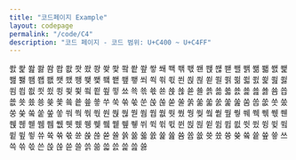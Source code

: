 ```yaml
---
title: "코드페이지 Example"
layout: codepage
permalink: "/code/C4"
description: "코드 페이지 - 코드 범위: U+C400 ~ U+C4FF"
---
```


<span class="character">쐀</span>
<span class="character">쐁</span>
<span class="character">쐂</span>
<span class="character">쐃</span>
<span class="character">쐄</span>
<span class="character">쐅</span>
<span class="character">쐆</span>
<span class="character">쐇</span>
<span class="character">쐈</span>
<span class="character">쐉</span>
<span class="character">쐊</span>
<span class="character">쐋</span>
<span class="character">쐌</span>
<span class="character">쐍</span>
<span class="character">쐎</span>
<span class="character">쐏</span>
<span class="character">쐐</span>
<span class="character">쐑</span>
<span class="character">쐒</span>
<span class="character">쐓</span>
<span class="character">쐔</span>
<span class="character">쐕</span>
<span class="character">쐖</span>
<span class="character">쐗</span>
<span class="character">쐘</span>
<span class="character">쐙</span>
<span class="character">쐚</span>
<span class="character">쐛</span>
<span class="character">쐜</span>
<span class="character">쐝</span>
<span class="character">쐞</span>
<span class="character">쐟</span>
<span class="character">쐠</span>
<span class="character">쐡</span>
<span class="character">쐢</span>
<span class="character">쐣</span>
<span class="character">쐤</span>
<span class="character">쐥</span>
<span class="character">쐦</span>
<span class="character">쐧</span>
<span class="character">쐨</span>
<span class="character">쐩</span>
<span class="character">쐪</span>
<span class="character">쐫</span>
<span class="character">쐬</span>
<span class="character">쐭</span>
<span class="character">쐮</span>
<span class="character">쐯</span>
<span class="character">쐰</span>
<span class="character">쐱</span>
<span class="character">쐲</span>
<span class="character">쐳</span>
<span class="character">쐴</span>
<span class="character">쐵</span>
<span class="character">쐶</span>
<span class="character">쐷</span>
<span class="character">쐸</span>
<span class="character">쐹</span>
<span class="character">쐺</span>
<span class="character">쐻</span>
<span class="character">쐼</span>
<span class="character">쐽</span>
<span class="character">쐾</span>
<span class="character">쐿</span>
<span class="character">쑀</span>
<span class="character">쑁</span>
<span class="character">쑂</span>
<span class="character">쑃</span>
<span class="character">쑄</span>
<span class="character">쑅</span>
<span class="character">쑆</span>
<span class="character">쑇</span>
<span class="character">쑈</span>
<span class="character">쑉</span>
<span class="character">쑊</span>
<span class="character">쑋</span>
<span class="character">쑌</span>
<span class="character">쑍</span>
<span class="character">쑎</span>
<span class="character">쑏</span>
<span class="character">쑐</span>
<span class="character">쑑</span>
<span class="character">쑒</span>
<span class="character">쑓</span>
<span class="character">쑔</span>
<span class="character">쑕</span>
<span class="character">쑖</span>
<span class="character">쑗</span>
<span class="character">쑘</span>
<span class="character">쑙</span>
<span class="character">쑚</span>
<span class="character">쑛</span>
<span class="character">쑜</span>
<span class="character">쑝</span>
<span class="character">쑞</span>
<span class="character">쑟</span>
<span class="character">쑠</span>
<span class="character">쑡</span>
<span class="character">쑢</span>
<span class="character">쑣</span>
<span class="character">쑤</span>
<span class="character">쑥</span>
<span class="character">쑦</span>
<span class="character">쑧</span>
<span class="character">쑨</span>
<span class="character">쑩</span>
<span class="character">쑪</span>
<span class="character">쑫</span>
<span class="character">쑬</span>
<span class="character">쑭</span>
<span class="character">쑮</span>
<span class="character">쑯</span>
<span class="character">쑰</span>
<span class="character">쑱</span>
<span class="character">쑲</span>
<span class="code tofu"></span>
<span class="character">쑴</span>
<span class="character">쑵</span>
<span class="character">쑶</span>
<span class="character">쑷</span>
<span class="character">쑸</span>
<span class="character">쑹</span>
<span class="character">쑺</span>
<span class="code tofu"></span>
<span class="character">쑼</span>
<span class="character">쑽</span>
<span class="character">쑾</span>
<span class="character">쑿</span>
<span class="character">쒀</span>
<span class="character">쒁</span>
<span class="character">쒂</span>
<span class="character">쒃</span>
<span class="character">쒄</span>
<span class="character">쒅</span>
<span class="character">쒆</span>
<span class="character">쒇</span>
<span class="code tofu"></span>
<span class="code tofu"></span>
<span class="code tofu"></span>
<span class="code tofu"></span>
<span class="code tofu"></span>
<span class="code tofu"></span>
<span class="code tofu"></span>
<span class="code tofu"></span>
<span class="character">쒐</span>
<span class="character">쒑</span>
<span class="character">쒒</span>
<span class="character">쒓</span>
<span class="character">쒔</span>
<span class="character">쒕</span>
<span class="character">쒖</span>
<span class="code tofu"></span>
<span class="character">쒘</span>
<span class="character">쒙</span>
<span class="character">쒚</span>
<span class="character">쒛</span>
<span class="character">쒜</span>
<span class="character">쒝</span>
<span class="character">쒞</span>
<span class="character">쒟</span>
<span class="character">쒠</span>
<span class="character">쒡</span>
<span class="character">쒢</span>
<span class="character">쒣</span>
<span class="code tofu"></span>
<span class="code tofu"></span>
<span class="code tofu"></span>
<span class="code tofu"></span>
<span class="code tofu"></span>
<span class="code tofu"></span>
<span class="code tofu"></span>
<span class="code tofu"></span>
<span class="character">쒬</span>
<span class="character">쒭</span>
<span class="character">쒮</span>
<span class="character">쒯</span>
<span class="character">쒰</span>
<span class="character">쒱</span>
<span class="character">쒲</span>
<span class="code tofu"></span>
<span class="character">쒴</span>
<span class="character">쒵</span>
<span class="character">쒶</span>
<span class="character">쒷</span>
<span class="character">쒸</span>
<span class="character">쒹</span>
<span class="character">쒺</span>
<span class="character">쒻</span>
<span class="character">쒼</span>
<span class="character">쒽</span>
<span class="character">쒾</span>
<span class="character">쒿</span>
<span class="code tofu"></span>
<span class="code tofu"></span>
<span class="code tofu"></span>
<span class="code tofu"></span>
<span class="code tofu"></span>
<span class="code tofu"></span>
<span class="code tofu"></span>
<span class="code tofu"></span>
<span class="character">쓈</span>
<span class="character">쓉</span>
<span class="character">쓊</span>
<span class="character">쓋</span>
<span class="character">쓌</span>
<span class="character">쓍</span>
<span class="character">쓎</span>
<span class="code tofu"></span>
<span class="character">쓐</span>
<span class="character">쓑</span>
<span class="character">쓒</span>
<span class="character">쓓</span>
<span class="character">쓔</span>
<span class="character">쓕</span>
<span class="character">쓖</span>
<span class="character">쓗</span>
<span class="character">쓘</span>
<span class="character">쓙</span>
<span class="character">쓚</span>
<span class="character">쓛</span>
<span class="character">쓜</span>
<span class="character">쓝</span>
<span class="character">쓞</span>
<span class="character">쓟</span>
<span class="character">쓠</span>
<span class="character">쓡</span>
<span class="character">쓢</span>
<span class="code tofu"></span>
<span class="character">쓤</span>
<span class="character">쓥</span>
<span class="character">쓦</span>
<span class="character">쓧</span>
<span class="character">쓨</span>
<span class="character">쓩</span>
<span class="character">쓪</span>
<span class="code tofu"></span>
<span class="character">쓬</span>
<span class="character">쓭</span>
<span class="character">쓮</span>
<span class="character">쓯</span>
<span class="character">쓰</span>
<span class="character">쓱</span>
<span class="character">쓲</span>
<span class="character">쓳</span>
<span class="character">쓴</span>
<span class="character">쓵</span>
<span class="character">쓶</span>
<span class="character">쓷</span>
<span class="character">쓸</span>
<span class="character">쓹</span>
<span class="character">쓺</span>
<span class="character">쓻</span>
<span class="character">쓼</span>
<span class="character">쓽</span>
<span class="character">쓾</span>
<span class="character">쓿</span>